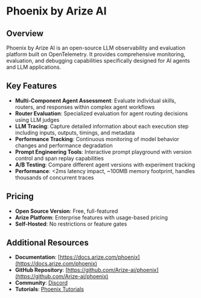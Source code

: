 # Phoenix by Arize AI

## Overview

Phoenix by Arize AI is an open-source LLM observability and evaluation platform built on OpenTelemetry. It provides comprehensive monitoring, evaluation, and debugging capabilities specifically designed for AI agents and LLM applications.

## Key Features

- **Multi-Component Agent Assessment**: Evaluate individual skills, routers, and responses within complex agent workflows
- **Router Evaluation**: Specialized evaluation for agent routing decisions using LLM judges
- **LLM Tracing**: Capture detailed information about each execution step including inputs, outputs, timings, and metadata
- **Performance Tracking**: Continuous monitoring of model behavior changes and performance degradation
- **Prompt Engineering Tools**: Interactive prompt playground with version control and span replay capabilities
- **A/B Testing**: Compare different agent versions with experiment tracking
- **Performance**: <2ms latency impact, ~100MB memory footprint, handles thousands of concurrent traces

## Pricing

- **Open Source Version**: Free, full-featured
- **Arize Platform**: Enterprise features with usage-based pricing
- **Self-Hosted**: No restrictions or feature gates

## Additional Resources

- **Documentation**: [https://docs.arize.com/phoenix](https://docs.arize.com/phoenix)
- **GitHub Repository**: [https://github.com/Arize-ai/phoenix](https://github.com/Arize-ai/phoenix)
- **Community**: [Discord](https://discord.gg/phoenix-by-arize)
- **Tutorials**: [Phoenix Tutorials](https://docs.arize.com/phoenix/quickstart)